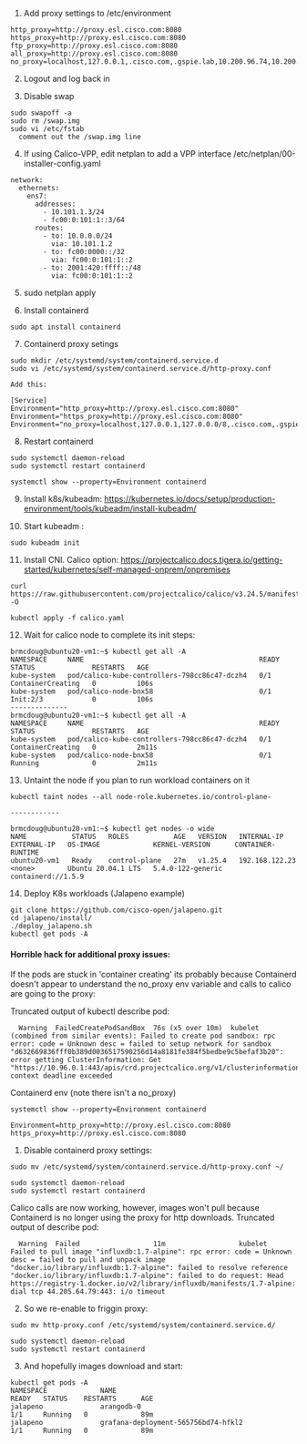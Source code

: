 1. Add proxy settings to /etc/environment

```
http_proxy=http://proxy.esl.cisco.com:8080
https_proxy=http://proxy.esl.cisco.com:8080
ftp_proxy=http://proxy.esl.cisco.com:8080
all_proxy=http://proxy.esl.cisco.com:8080
no_proxy=localhost,127.0.0.1,.cisco.com,.gspie.lab,10.200.96.74,10.200.96.120,mirror1,10.200.99.3,10.200.99.7,10.0.0.0/8,192.168.122.12,10.96.0.0/16,10.96.0.1
```
2. Logout and log back in

3. Disable swap
```
sudo swapoff -a 
sudo rm /swap.img
sudo vi /etc/fstab
  comment out the /swap.img line
```

4. If using Calico-VPP, edit netplan to add a VPP interface /etc/netplan/00-installer-config.yaml

```
network:
  ethernets:
    ens7:
      addresses:
        - 10.101.1.3/24
        - fc00:0:101:1::3/64
      routes:
        - to: 10.0.0.0/24
          via: 10.101.1.2
        - to: fc00:0000::/32
          via: fc00:0:101:1::2
        - to: 2001:420:ffff::/48
          via: fc00:0:101:1::2

```
5. sudo netplan apply

6. Install containerd
```
sudo apt install containerd
```

7. Containerd proxy setings
```
sudo mkdir /etc/systemd/system/containerd.service.d
sudo vi /etc/systemd/system/containerd.service.d/http-proxy.conf

Add this:

[Service]
Environment="http_proxy=http://proxy.esl.cisco.com:8080" 
Environment="https_proxy=http://proxy.esl.cisco.com:8080" 
Environment="no_proxy=localhost,127.0.0.1,127.0.0.0/8,.cisco.com,.gspie.lab,10.200.96.74,10.200.96.120,mirror1,10.200.99.0/24,10.200.99.7,10.0.0.0/8,192.168.122.23,10.96.0.0/16,10.0.16.2,10.0.16.3”
```

8. Restart containerd
```
sudo systemctl daemon-reload
sudo systemctl restart containerd

systemctl show --property=Environment containerd
```

9. Install k8s/kubeadm: https://kubernetes.io/docs/setup/production-environment/tools/kubeadm/install-kubeadm/

10. Start kubeadm :

```
sudo kubeadm init
```

11. Install CNI. Calico option: https://projectcalico.docs.tigera.io/getting-started/kubernetes/self-managed-onprem/onpremises

```
curl https://raw.githubusercontent.com/projectcalico/calico/v3.24.5/manifests/calico.yaml -O

kubectl apply -f calico.yaml
```

12. Wait for calico node to complete its init steps:

```
brmcdoug@ubuntu20-vm1:~$ kubectl get all -A
NAMESPACE     NAME                                           READY   STATUS              RESTARTS   AGE
kube-system   pod/calico-kube-controllers-798cc86c47-dczh4   0/1     ContainerCreating   0          106s
kube-system   pod/calico-node-bnx58                          0/1     Init:2/3            0          106s
--------------
brmcdoug@ubuntu20-vm1:~$ kubectl get all -A
NAMESPACE     NAME                                           READY   STATUS              RESTARTS   AGE
kube-system   pod/calico-kube-controllers-798cc86c47-dczh4   0/1     ContainerCreating   0          2m11s
kube-system   pod/calico-node-bnx58                          0/1     Running             0          2m11s

```

13. Untaint the node if you plan to run workload containers on it

```
kubectl taint nodes --all node-role.kubernetes.io/control-plane-

------------

brmcdoug@ubuntu20-vm1:~$ kubectl get nodes -o wide
NAME           STATUS   ROLES           AGE   VERSION   INTERNAL-IP      EXTERNAL-IP   OS-IMAGE             KERNEL-VERSION      CONTAINER-RUNTIME
ubuntu20-vm1   Ready    control-plane   27m   v1.25.4   192.168.122.23   <none>        Ubuntu 20.04.1 LTS   5.4.0-122-generic   containerd://1.5.9

```

14. Deploy K8s workloads (Jalapeno example)
```
git clone https://github.com/cisco-open/jalapeno.git
cd jalapeno/install/
./deploy_jalapeno.sh 
kubectl get pods -A
```

#### Horrible hack for additional proxy issues:

If the pods are stuck in 'container creating' its probably because Containerd doesn't appear to understand the no_proxy env variable and calls to calico are going to the proxy:

Truncated output of kubectl describe pod:
```
  Warning  FailedCreatePodSandBox  76s (x5 over 10m)  kubelet            (combined from similar events): Failed to create pod sandbox: rpc error: code = Unknown desc = failed to setup network for sandbox "d632669836fff0b389d0036517590256d14a8181fe384f5bedbe9c5befaf3b20": error getting ClusterInformation: Get "https://10.96.0.1:443/apis/crd.projectcalico.org/v1/clusterinformations/default": context deadline exceeded
```
Containerd env (note there isn't a no_proxy)
```
systemctl show --property=Environment containerd

Environment=http_proxy=http://proxy.esl.cisco.com:8080 https_proxy=http://proxy.esl.cisco.com:8080
```

1. Disable containerd proxy settings:

```
sudo mv /etc/systemd/system/containerd.service.d/http-proxy.conf ~/

sudo systemctl daemon-reload
sudo systemctl restart containerd
```

Calico calls are now working, however, images won't pull because Containerd is no longer using the proxy for http downloads. Truncated output of describe pod:

```
  Warning  Failed                  11m                  kubelet            Failed to pull image "influxdb:1.7-alpine": rpc error: code = Unknown desc = failed to pull and unpack image "docker.io/library/influxdb:1.7-alpine": failed to resolve reference "docker.io/library/influxdb:1.7-alpine": failed to do request: Head https://registry-1.docker.io/v2/library/influxdb/manifests/1.7-alpine: dial tcp 44.205.64.79:443: i/o timeout
```
2. So we re-enable to friggin proxy:
```
sudo mv http-proxy.conf /etc/systemd/system/containerd.service.d/

sudo systemctl daemon-reload
sudo systemctl restart containerd
```
3. And hopefully images download and start:
```
kubectl get pods -A
NAMESPACE             NAME                                           READY   STATUS    RESTARTS      AGE
jalapeno              arangodb-0                                     1/1     Running   0             89m
jalapeno              grafana-deployment-565756bd74-hfkl2            1/1     Running   0             89m
```